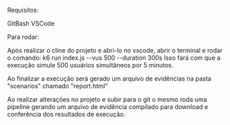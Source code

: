 Requisitos:

GitBash
VSCode

Para rodar:

Após realizar o cline do projeto e abri-lo no vscode, abrir o terminal e rodar o comando: k6 run index.js --vus 500 --duration 300s
Isso fará com que a execução simule 500 usuários simultâneos por 5 minutos.

Ao finalizar a execução será gerado um arquivo de evidências na pasta "scenarios" chamado "report.html"

Ao realizar alterações no projeto e subir para o git o mesmo roda uma pipeline gerando um arquivo de evidência compilado para download e conferência dos resultados de execução.
